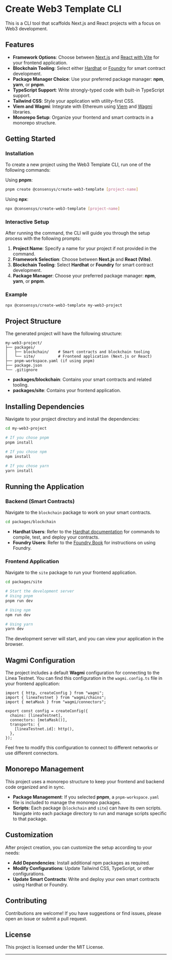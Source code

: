 # Create Web3 Template CLI

This is a CLI tool that scaffolds Next.js and React projects with a focus on Web3 development.

## Features

- **Framework Options**: Choose between [Next.js](https://nextjs.org/) and [React with Vite](https://vitejs.dev/) for your frontend application.
- **Blockchain Tooling**: Select either [Hardhat](https://hardhat.org/) or [Foundry](https://getfoundry.sh/) for smart contract development.
- **Package Manager Choice**: Use your preferred package manager: **npm**, **yarn**, or **pnpm**.
- **TypeScript Support**: Write strongly-typed code with built-in TypeScript support.
- **Tailwind CSS**: Style your application with utility-first CSS.
- **Viem and Wagmi**: Integrate with Ethereum using [Viem](https://viem.sh/) and [Wagmi](https://wagmi.sh/) libraries.
- **Monorepo Setup**: Organize your frontend and smart contracts in a monorepo structure.

## Getting Started

### Installation

To create a new project using the Web3 Template CLI, run one of the following commands:

Using **pnpm**:

```bash
pnpm create @consensys/create-web3-template [project-name]
```

Using **npx**:

```bash
npx @consensys/create-web3-template [project-name]
```

### Interactive Setup

After running the command, the CLI will guide you through the setup process with the following prompts:

1. **Project Name**: Specify a name for your project if not provided in the command.
2. **Framework Selection**: Choose between **Next.js** and **React (Vite)**.
3. **Blockchain Tooling**: Select **Hardhat** or **Foundry** for smart contract development.
4. **Package Manager**: Choose your preferred package manager: **npm**, **yarn**, or **pnpm**.

### Example

```bash
npx @consensys/create-web3-template my-web3-project
```

## Project Structure

The generated project will have the following structure:

```
my-web3-project/
├── packages/
│   ├── blockchain/    # Smart contracts and blockchain tooling
│   └── site/          # Frontend application (Next.js or React)
├── pnpm-workspace.yaml (if using pnpm)
├── package.json
└── .gitignore
```

- **packages/blockchain**: Contains your smart contracts and related tooling.
- **packages/site**: Contains your frontend application.

## Installing Dependencies

Navigate to your project directory and install the dependencies:

```bash
cd my-web3-project

# If you chose pnpm
pnpm install

# If you chose npm
npm install

# If you chose yarn
yarn install
```

## Running the Application

### Backend (Smart Contracts)

Navigate to the `blockchain` package to work on your smart contracts.

```bash
cd packages/blockchain
```

- **Hardhat Users**: Refer to the [Hardhat documentation](https://hardhat.org/getting-started/) for commands to compile, test, and deploy your contracts.
- **Foundry Users**: Refer to the [Foundry Book](https://book.getfoundry.sh/) for instructions on using Foundry.

### Frontend Application

Navigate to the `site` package to run your frontend application.

```bash
cd packages/site

# Start the development server
# Using pnpm
pnpm run dev

# Using npm
npm run dev

# Using yarn
yarn dev
```

The development server will start, and you can view your application in the browser.

## Wagmi Configuration

The project includes a default **Wagmi** configuration for connecting to the Linea Testnet. You can find this configuration in the `wagmi.config.ts` file in your frontend application:

```
import { http, createConfig } from "wagmi";
import { lineaTestnet } from "wagmi/chains";
import { metaMask } from "wagmi/connectors";

export const config = createConfig({
  chains: [lineaTestnet],
  connectors: [metaMask()],
  transports: {
    [lineaTestnet.id]: http(),
  },
});
```

Feel free to modify this configuration to connect to different networks or use different connectors.

## Monorepo Management

This project uses a monorepo structure to keep your frontend and backend code organized and in sync.

- **Package Management**: If you selected **pnpm**, a `pnpm-workspace.yaml` file is included to manage the monorepo packages.
- **Scripts**: Each package (`blockchain` and `site`) can have its own scripts. Navigate into each package directory to run and manage scripts specific to that package.

## Customization

After project creation, you can customize the setup according to your needs:

- **Add Dependencies**: Install additional npm packages as required.
- **Modify Configurations**: Update Tailwind CSS, TypeScript, or other configurations.
- **Update Smart Contracts**: Write and deploy your own smart contracts using Hardhat or Foundry.

## Contributing

Contributions are welcome! If you have suggestions or find issues, please open an issue or submit a pull request.

## License

This project is licensed under the MIT License.

---
